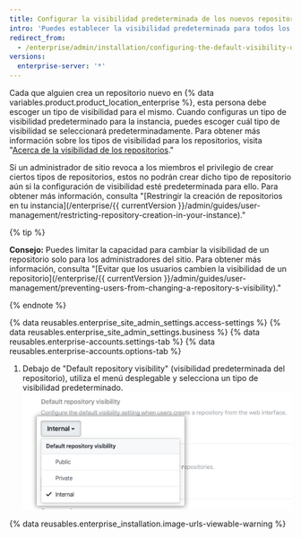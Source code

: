 ```yaml
---
title: Configurar la visibilidad predeterminada de los nuevos repositorios en tu aparato
intro: 'Puedes establecer la visibilidad predeterminada para todos los repositorios nuevos creados a través de la interfaz web en tu aparato {% data variables.product.prodname_ghe_server %} para que sean privados o públicos.'
redirect_from:
  - /enterprise/admin/installation/configuring-the-default-visibility-of-new-repositories-on-your-appliance
versions:
  enterprise-server: '*'
---
```


Cada que alguien crea un repositorio nuevo en {% data variables.product.product_location_enterprise %}, esta persona debe escoger un tipo de visibilidad para el mismo. Cuando configuras un tipo de visibilidad predeterminado para la instancia, puedes escoger cuál tipo de visibilidad se seleccionará predeterminadamente. Para obtener más información sobre los tipos de visibilidad para los repositorios, visita "[Acerca de la visibilidad de los repositorios](/github/creating-cloning-and-archiving-repositories/about-repository-visibility)."

Si un administrador de sitio revoca a los miembros el privilegio de crear ciertos tipos de repositorios, estos no podrán crear dicho tipo de repositorio aún si la configuración de visibilidad esté predeterminada para ello. Para obtener más información, consulta "[Restringir la creación de repositorios en tu instancia](/enterprise/{{ currentVersion }}/admin/guides/user-management/restricting-repository-creation-in-your-instance)."

{% tip %}

**Consejo:** Puedes limitar la capacidad para cambiar la visibilidad de un repositorio solo para los administradores del sitio. Para obtener más información, consulta "[Evitar que los usuarios cambien la visibilidad de un repositorio](/enterprise/{{ currentVersion }}/admin/guides/user-management/preventing-users-from-changing-a-repository-s-visibility)."

{% endnote %}

{% data reusables.enterprise_site_admin_settings.access-settings %}
{% data reusables.enterprise_site_admin_settings.business %}
{% data reusables.enterprise-accounts.settings-tab %}
{% data reusables.enterprise-accounts.options-tab %}
1. Debajo de "Default repository visibility" (visibilidad predeterminada del repositorio), utiliza el menú desplegable y selecciona un tipo de visibilidad predeterminado. ![Menú desplegable para elegir la visibilidad de repositorios predeterminada para tu instancia](/assets/images/enterprise/site-admin-settings/default-repository-visibility-settings.png)

{% data reusables.enterprise_installation.image-urls-viewable-warning %}
